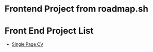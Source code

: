 # Frontend Project from roadmap.sh

# Front End Project List
- [Single Page CV](https://roadmap.sh/projects/single-page-cv)
